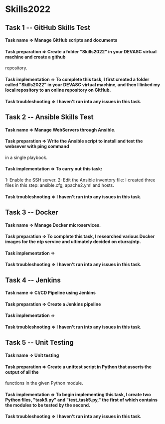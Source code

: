 # Skills2022

## Task 1 -- GitHub Skills Test 
#### Task name =>  Manage GitHub scripts and documents 
#### Task preparation => Create a folder “Skills2022” in your DEVASC virtual machine and create a github 
repository.  
#### Task implementation => To complete this task, I first created a folder called "Skills2022" in your DEVASC virtual machine, and then I linked my local repository to an online repository on GitHub.
#### Task troubleshooting => I haven't run into any issues in this task. 


## Task 2 -- Ansible Skills Test 
#### Task name => Manage WebServers through Ansible.
#### Task preparation => Write the Ansible script to install and test the websever with ping command 
in a single playbook.  
#### Task implementation => To carry out this task:
1: Enable the SSH server.
2: Edit the Ansible inventory file: I created three files in this step:
ansible.cfg, apache2.yml and hosts.
#### Task troubleshooting => I haven't run into any issues in this task. 



## Task 3 -- Docker
#### Task name =>  Manage Docker microservices. 
#### Task preparation => To complete this task, I researched various Docker images for the ntp service and ultimately decided on cturra/ntp.  
#### Task implementation => 
#### Task troubleshooting => I haven't run into any issues in this task.



## Task 4 -- Jenkins
#### Task name => CI/CD Pipeline using Jenkins
#### Task preparation => Create a Jenkins pipeline 
#### Task implementation => 
#### Task troubleshooting =>  I haven't run into any issues in this task.


## Task 5 -- Unit Testing
#### Task name => Unit testing 
#### Task preparation => Create a unittest script in Python that asserts the output of all the 
functions in the given Python module. 
#### Task implementation => To begin implementing this task, I create two Python files, "task5.py" and "test_task5.py," the first of which contains the modules to be tested by the second. 
#### Task troubleshooting => I haven't run into any issues in this task.
